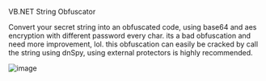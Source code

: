VB.NET String Obfuscator

Convert your secret string into an obfuscated code, using base64 and aes encryption with different password every char. its a bad obfuscation and need more improvement, lol.
this obfuscation can easily be cracked by call the string using dnSpy, using external protectors is highly recommended.

![image](https://github.com/fathurion/VB.NET-String-Obfuscator/assets/19814586/94f7e079-c088-462d-b744-02b1fba4874e)


